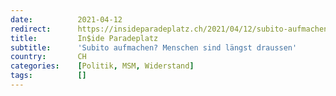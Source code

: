 ```yaml
---
date:          2021-04-12
redirect:      https://insideparadeplatz.ch/2021/04/12/subito-aufmachen-menschen-sind-laengst-draussen/
title:         In$ide Paradeplatz
subtitle:      'Subito aufmachen? Menschen sind längst draussen'
country:       CH
categories:    [Politik, MSM, Widerstand]
tags:          []
---
```

